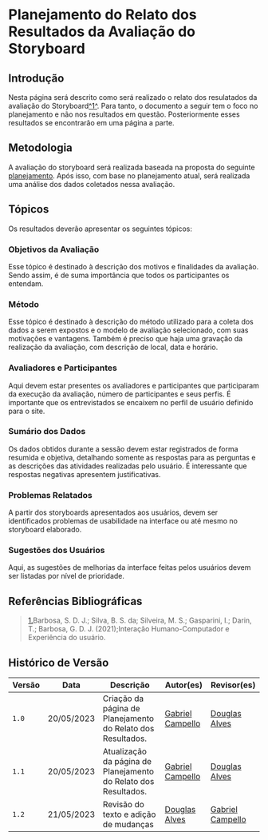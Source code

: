 # Planejamento do Relato dos Resultados da Avaliação do Storyboard

## Introdução

Nesta página será descrito como será realizado o relato dos resulatados da avaliação do Storyboard<a id="anchor_1" href="#REF1">^1^</a>. Para tanto, o documento a seguir tem o foco no planejamento e não nos resultados em questão. Posteriormente esses resultados se encontrarão em uma página a parte.

## Metodologia

A avaliação do storyboard será realizada baseada na proposta do seguinte [planejamento](./planejamento-avaliavao-sb.md). Após isso, com base no planejamento atual, será realizada uma análise dos dados coletados nessa avaliação.

## Tópicos

Os resultados deverão apresentar os seguintes tópicos:

### Objetivos da Avaliação

Esse tópico é destinado à descrição dos motivos e finalidades da avaliação. Sendo assim, é de suma importância que todos os participantes os entendam.

### Método

Esse tópico é destinado à descrição do método utilizado para a coleta dos dados a serem expostos e o modelo de avaliação selecionado, com suas motivações e vantagens. Também é preciso que haja uma gravação da realização da avaliação, com descrição de local, data e horário.

### Avaliadores e Participantes

Aqui devem estar presentes os avaliadores e participantes que participaram da execução da avaliação, número de participantes e seus perfis. É importante que os entrevistados se encaixem no perfil de usuário definido para o site.

### Sumário dos Dados

Os dados obtidos durante a sessão devem estar registrados de forma resumida e objetiva, detalhando somente as respostas para as perguntas e as descrições das atividades realizadas pelo usuário. É interessante que respostas negativas apresentem justificativas.

### Problemas Relatados

A partir dos storyboards apresentados aos usuários, devem ser identificados problemas de usabilidade na interface ou até mesmo no storyboard elaborado.

### Sugestões dos Usuários

Aqui, as sugestões de melhorias da interface feitas pelos usuários devem ser listadas por nível de prioridade.

## Referências Bibliográficas

> <a id="REF1" href="#anchor_1">1.</a>Barbosa, S. D. J.; Silva, B. S. da; Silveira, M. S.; Gasparini, I.; Darin, T.; Barbosa, G. D. J. (2021);Interação Humano-Computador e Experiência do usuário.

## Histórico de Versão

| Versão | Data       | Descrição                                                         | Autor(es)                                        | Revisor(es)                                    |
| ------ | ---------- | ----------------------------------------------------------------- | ------------------------------------------------ | ---------------------------------------------- |
| `1.0`  | 20/05/2023 | Criação da página de Planejamento do Relato dos Resultados. | [Gabriel Campello](https://github.com/G16C)      | [Douglas Alves](https://github.com/dougAlvs) |
| `1.1`  | 20/05/2023 | Atualização da página de Planejamento do Relato dos Resultados. | [Gabriel Campello](https://github.com/G16C)      | [Douglas Alves](https://github.com/dougAlvs) |
| `1.2`  | 21/05/2023 | Revisão do texto e adição de mudanças | [Douglas Alves](https://github.com/dougAlvs)      | [Gabriel Campello](https://github.com/G16C) |